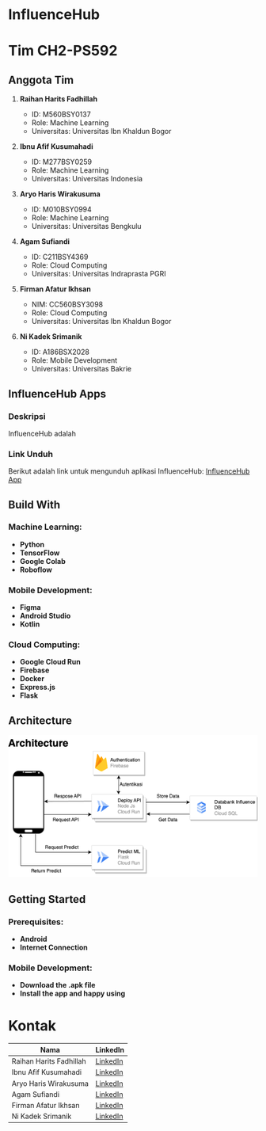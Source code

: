 # InfluenceHub
# Tim CH2-PS592

## Anggota Tim

1. **Raihan Harits Fadhillah**
   - ID: M560BSY0137
   - Role: Machine Learning
   - Universitas: Universitas Ibn Khaldun Bogor

2. **Ibnu Afif Kusumahadi**
   - ID: M277BSY0259
   - Role: Machine Learning
   - Universitas: Universitas Indonesia

3. **Aryo Haris Wirakusuma**
   - ID: M010BSY0994
   - Role: Machine Learning
   - Universitas: Universitas Bengkulu

4. **Agam Sufiandi**
   - ID:  C211BSY4369
   - Role: Cloud Computing
   - Universitas: Universitas Indraprasta PGRI

5. **Firman Afatur Ikhsan**
   - NIM: CC560BSY3098
   - Role: Cloud Computing
   - Universitas: Universitas Ibn Khaldun Bogor

6. **Ni Kadek Srimanik**
   - ID: A186BSX2028
   - Role: Mobile Development
   - Universitas: Universitas Bakrie

## InfluenceHub Apps

### Deskripsi

InfluenceHub adalah 

### Link Unduh

Berikut adalah link untuk mengunduh aplikasi InfluenceHub: [InfluenceHub App](link_unduh_aplikasi)

## Build With

### Machine Learning:

- **Python**
- **TensorFlow**
- **Google Colab**
- **Roboflow**

### Mobile Development:

- **Figma**
- **Android Studio**
- **Kotlin**

### Cloud Computing:

- **Google Cloud Run**
- **Firebase**
- **Docker**
- **Express.js**
- **Flask**

## Architecture
![Architekture](Architekture.png)

## Getting Started

### Prerequisites:

- **Android**
- **Internet Connection**

### Mobile Development:

- **Download the .apk file**
- **Install the app and happy using**

# Kontak

| Nama                      | LinkedIn                                       |
|---------------------------|------------------------------------------------|
| Raihan Harits Fadhillah   | [LinkedIn](https://www.linkedin.com/in/raihan-harits/)             |
| Ibnu Afif Kusumahadi        | [LinkedIn](https://www.linkedin.com/in/ibnu-afif-kusumahadi/)            |
| Aryo Haris Wirakusuma        | [LinkedIn](https://www.linkedin.com/in/aryo-haris-wirakusuma-abbb27200/)               |
| Agam Sufiandi     | [LinkedIn](https://www.linkedin.com/in/muhammad-zaki-hamdani/)                  |
| Firman Afatur Ikhsan        | [LinkedIn](https://www.linkedin.com/in/firman-afatur-ikhsan/)                 |
| Ni Kadek Srimanik             | [LinkedIn](https://www.linkedin.com/in/srimanik/)               |
